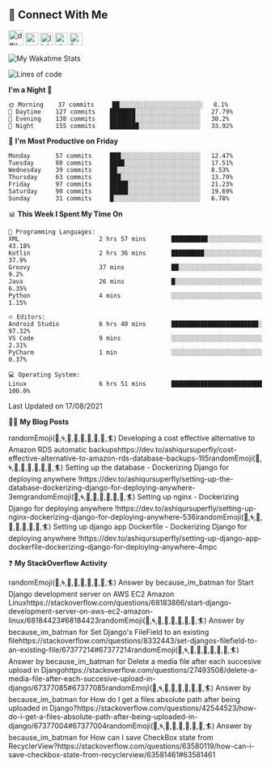 ## :speech_balloon: Connect With Me
[<img src='https://cdn.jsdelivr.net/npm/simple-icons@3.0.1/icons/dev-dot-to.svg' alt='dev' height='30'>](https://dev.to/ashiqursuperfly)    [<img src='https://cdn.jsdelivr.net/npm/simple-icons@3.0.1/icons/cloudbees.svg' alt='website' height='25'>](https://ashiqur-rahman-buet16.herokuapp.com/)    [<img src='https://cdn.jsdelivr.net/npm/simple-icons@3.0.1/icons/linkedin.svg' alt='linkedin' height='25'>](https://www.linkedin.com/in/ashiq-buet16/)    [<img src='https://cdn.jsdelivr.net/npm/simple-icons@3.0.1/icons/stackoverflow.svg' alt='stackoverflow' height='25'>](https://stackoverflow.com/users/10498418/because-im-batman)    [<img src='https://cdn.jsdelivr.net/npm/simple-icons@3.0.1/icons/facebook.svg' alt='facebook' height='25'>](https://www.facebook.com/ashiqur.superfly/)
<!--
[<img src='https://cdn.jsdelivr.net/npm/simple-icons@3.0.1/icons/instagram.svg' alt='instagram' height='40'>](https://www.instagram.com/ashiqursuperfly/)
[<img src='https://cdn.jsdelivr.net/npm/simple-icons@3.0.1/icons/github.svg' alt='github' height='40'>](https://github.com/ashiqursuperfly)  
-->

![My Wakatime Stats](https://github-readme-stats.vercel.app/api/wakatime?username=ashiqursuperfly&layout=compact)

<!--START_SECTION:waka-->
![Lines of code](https://img.shields.io/badge/From%20Hello%20World%20I%27ve%20Written-3.3%20million%20lines%20of%20code-blue)

**I'm a Night 🦉** 

```text
🌞 Morning    37 commits     ██░░░░░░░░░░░░░░░░░░░░░░░   8.1% 
🌆 Daytime    127 commits    ███████░░░░░░░░░░░░░░░░░░   27.79% 
🌃 Evening    138 commits    ███████░░░░░░░░░░░░░░░░░░   30.2% 
🌙 Night      155 commits    ████████░░░░░░░░░░░░░░░░░   33.92%

```
📅 **I'm Most Productive on Friday** 

```text
Monday       57 commits     ███░░░░░░░░░░░░░░░░░░░░░░   12.47% 
Tuesday      80 commits     ████░░░░░░░░░░░░░░░░░░░░░   17.51% 
Wednesday    39 commits     ██░░░░░░░░░░░░░░░░░░░░░░░   8.53% 
Thursday     63 commits     ███░░░░░░░░░░░░░░░░░░░░░░   13.79% 
Friday       97 commits     █████░░░░░░░░░░░░░░░░░░░░   21.23% 
Saturday     90 commits     █████░░░░░░░░░░░░░░░░░░░░   19.69% 
Sunday       31 commits     █░░░░░░░░░░░░░░░░░░░░░░░░   6.78%

```


📊 **This Week I Spent My Time On** 

```text
💬 Programming Languages: 
XML                      2 hrs 57 mins       ██████████░░░░░░░░░░░░░░░   43.18% 
Kotlin                   2 hrs 36 mins       █████████░░░░░░░░░░░░░░░░   37.9% 
Groovy                   37 mins             ██░░░░░░░░░░░░░░░░░░░░░░░   9.2% 
Java                     26 mins             █░░░░░░░░░░░░░░░░░░░░░░░░   6.35% 
Python                   4 mins              ░░░░░░░░░░░░░░░░░░░░░░░░░   1.15%

🔥 Editors: 
Android Studio           6 hrs 40 mins       ████████████████████████░   97.32% 
VS Code                  9 mins              ░░░░░░░░░░░░░░░░░░░░░░░░░   2.31% 
PyCharm                  1 min               ░░░░░░░░░░░░░░░░░░░░░░░░░   0.37%

💻 Operating System: 
Linux                    6 hrs 51 mins       █████████████████████████   100.0%

```
 Last Updated on 17/08/2021
<!--END_SECTION:waka-->

✍🏻 **My Blog Posts** 
<!-- BLOG-POST-LIST:START --><tr><td>randomEmoji(🎈,🌀,🧿,🤖,🎯,💫,🚀,🎨,🏄) Developing a cost effective alternative to Amazon RDS automatic backups</td><td>https://dev.to/ashiqursuperfly/cost-effective-alternative-to-amazon-rds-database-backups-1ll5</td></tr><tr><td>randomEmoji(🎈,🌀,🧿,🤖,🎯,💫,🚀,🎨,🏄) Setting up the database - Dockerizing Django for deploying anywhere !</td><td>https://dev.to/ashiqursuperfly/setting-up-the-database-dockerizing-django-for-deploying-anywhere-3emg</td></tr><tr><td>randomEmoji(🎈,🌀,🧿,🤖,🎯,💫,🚀,🎨,🏄) Setting up nginx - Dockerizing Django for deploying anywhere !</td><td>https://dev.to/ashiqursuperfly/setting-up-nginx-dockerizing-django-for-deploying-anywhere-536i</td></tr><tr><td>randomEmoji(🎈,🌀,🧿,🤖,🎯,💫,🚀,🎨,🏄) Setting up django app Dockerfile - Dockerizing Django for deploying anywhere !</td><td>https://dev.to/ashiqursuperfly/setting-up-django-app-dockerfile-dockerizing-django-for-deploying-anywhere-4mpc</td></tr><!-- BLOG-POST-LIST:END -->

❓ **My StackOverflow Activity**
<!-- STACKOVERFLOW:START --><tr><td>randomEmoji(🎈,🌀,🧿,🤖,🎯,💫,🚀,🎨,🏄) Answer by because_im_batman for Start Django development server on AWS EC2 Amazon Linux</td><td>https://stackoverflow.com/questions/68183866/start-django-development-server-on-aws-ec2-amazon-linux/68184423#68184423</td></tr><tr><td>randomEmoji(🎈,🌀,🧿,🤖,🎯,💫,🚀,🎨,🏄) Answer by because_im_batman for Set Django's FileField to an existing file</td><td>https://stackoverflow.com/questions/8332443/set-djangos-filefield-to-an-existing-file/67377214#67377214</td></tr><tr><td>randomEmoji(🎈,🌀,🧿,🤖,🎯,💫,🚀,🎨,🏄) Answer by because_im_batman for Delete a media file after each succesive upload in Django</td><td>https://stackoverflow.com/questions/27493508/delete-a-media-file-after-each-succesive-upload-in-django/67377085#67377085</td></tr><tr><td>randomEmoji(🎈,🌀,🧿,🤖,🎯,💫,🚀,🎨,🏄) Answer by because_im_batman for How do I get a files absolute path after being uploaded in Django?</td><td>https://stackoverflow.com/questions/42544523/how-do-i-get-a-files-absolute-path-after-being-uploaded-in-django/67377004#67377004</td></tr><tr><td>randomEmoji(🎈,🌀,🧿,🤖,🎯,💫,🚀,🎨,🏄) Answer by because_im_batman for How can I save CheckBox state from RecyclerView?</td><td>https://stackoverflow.com/questions/63580119/how-can-i-save-checkbox-state-from-recyclerview/63581461#63581461</td></tr><!-- STACKOVERFLOW:END -->

<!-- ![Top Langs](https://github-readme-stats.vercel.app/api/top-langs/?username=ashiqursuperfly&layout=compact) -->
<!--
![Ashiqur's Stats](https://github-readme-stats.vercel.app/api?username=ashiqursuperfly&show_icons=true&theme=nord&count_private=true)
![Top Langs](https://github-readme-stats.vercel.app/api/top-langs/?username=ashiqursuperfly&layout=compact&theme=radical)
![Profile views](https://gpvc.arturio.dev/ashiqursuperfly)
Here are some ideas to get you started:

- 🔭 I’m currently working on ...
- 🌱 I’m currently learning ...
- 👯 I’m looking to collaborate on ...
- 🤔 I’m looking for help with ...
- 💬 Ask me about ...
- 📫 How to reach me: ...
- 😄 Pronouns: ...
- ⚡ Fun fact: ...
-->
